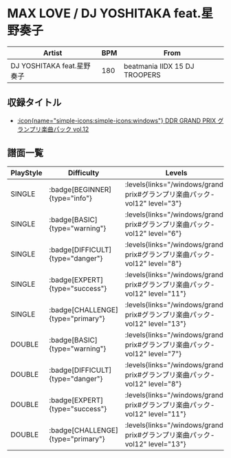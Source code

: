 # MAX LOVE / DJ YOSHITAKA feat.星野奏子

|Artist|BPM|From|
|------|---|----|
|DJ YOSHITAKA feat.星野奏子|180|beatmania IIDX 15 DJ TROOPERS|

## 収録タイトル

- [:icon{name="simple-icons:simple-icons:windows"} DDR GRAND PRIX グランプリ楽曲パック vol.12](/windows/grand-prix#グランプリ楽曲パック-vol12)

## 譜面一覧

|PlayStyle|Difficulty|Levels|Notes|Movie|
|---------|----------|------|-----|-----|
|SINGLE| :badge[BEGINNER]{type="info"}| :levels{links="/windows/grand-prix#グランプリ楽曲パック-vol12" level="3"}|147/12||
|SINGLE| :badge[BASIC]{type="warning"}| :levels{links="/windows/grand-prix#グランプリ楽曲パック-vol12" level="6"}|317/2||
|SINGLE| :badge[DIFFICULT]{type="danger"}| :levels{links="/windows/grand-prix#グランプリ楽曲パック-vol12" level="8"}|365/7||
|SINGLE| :badge[EXPERT]{type="success"}| :levels{links="/windows/grand-prix#グランプリ楽曲パック-vol12" level="11"}|454/3||
|SINGLE| :badge[CHALLENGE]{type="primary"}| :levels{links="/windows/grand-prix#グランプリ楽曲パック-vol12" level="13"}|547/3||
|DOUBLE| :badge[BASIC]{type="warning"}| :levels{links="/windows/grand-prix#グランプリ楽曲パック-vol12" level="7"}|306/2||
|DOUBLE| :badge[DIFFICULT]{type="danger"}| :levels{links="/windows/grand-prix#グランプリ楽曲パック-vol12" level="8"}|365/3||
|DOUBLE| :badge[EXPERT]{type="success"}| :levels{links="/windows/grand-prix#グランプリ楽曲パック-vol12" level="11"}|453/7||
|DOUBLE| :badge[CHALLENGE]{type="primary"}| :levels{links="/windows/grand-prix#グランプリ楽曲パック-vol12" level="13"}|529/5||
